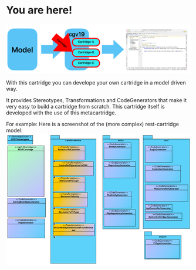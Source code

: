 # You are here!

![cartridge-you-are-here.png](doc%2Fimages%2Fcartridge-you-are-here.png)

With this cartridge you can develope your own cartridge in a model driven way.

It provides Stereotypes, Transformations and CodeGenerators that make it very easy
to build a cartridge from scratch. This cartridge itself is developed with the
use of this metacartridge.

For example: Here is a screenshot of the (more complex) rest-cartridge model:
![cartridge-model.png](doc%2Fimages%2Fcartridge-model.png)
